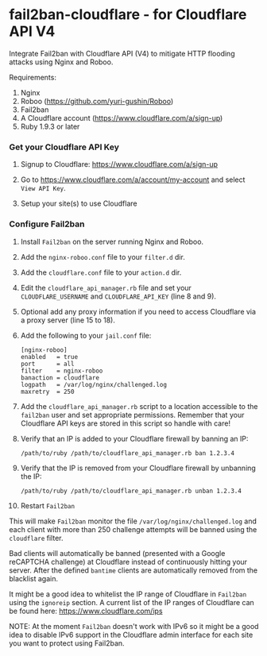 # fail2ban-cloudflare - for Cloudflare API V4

Integrate Fail2ban with Cloudflare API (V4) to mitigate HTTP flooding attacks using Nginx and Roboo.

Requirements:

1. Nginx
2. Roboo (https://github.com/yuri-gushin/Roboo)
3. Fail2ban
4. A Cloudflare account (https://www.cloudflare.com/a/sign-up)
5. Ruby 1.9.3 or later

### Get your Cloudflare API Key

1. Signup to Cloudflare: https://www.cloudflare.com/a/sign-up

2. Go to https://www.cloudflare.com/a/account/my-account and select `View API Key`.

3. Setup your site(s) to use Cloudflare

### Configure Fail2ban

1. Install `Fail2ban` on the server running Nginx and Roboo.

2. Add the `nginx-roboo.conf` file to your `filter.d` dir.

3. Add the `cloudflare.conf` file to your `action.d` dir.

4. Edit the `cloudflare_api_manager.rb` file and set your `CLOUDFLARE_USERNAME` and `CLOUDFLARE_API_KEY` (line 8 and 9).

5. Optional add any proxy information if you need to access Cloudflare via a proxy server (line 15 to 18).

5. Add the following to your `jail.conf` file:

    ```
    [nginx-roboo]
    enabled   = true
    port      = all
    filter    = nginx-roboo
    banaction = cloudflare
    logpath   = /var/log/nginx/challenged.log
    maxretry  = 250
    ```

6. Add the `cloudflare_api_manager.rb` script to a location accessible to the `fail2ban` user and set appropriate permissions. Remember that your Cloudflare API keys are stored in this script so handle with care!  

7. Verify that an IP is added to your Cloudflare firewall by banning an IP:

    ```
    /path/to/ruby /path/to/cloudflare_api_manager.rb ban 1.2.3.4
    ```

8. Verify that the IP is removed from your Cloudflare firewall by unbanning the IP:

    ```
    /path/to/ruby /path/to/cloudflare_api_manager.rb unban 1.2.3.4
    ```

9. Restart `Fail2ban`

This will make `Fail2ban` monitor the file `/var/log/nginx/challenged.log` and each client with more than 250 challenge attempts will be banned using the `cloudflare` filter.

Bad clients will automatically be banned (presented with a Google reCAPTCHA challenge) at Cloudflare instead of continuously hitting your server. After the defined `bantime` clients are automatically removed from the blacklist again.

It might be a good idea to whitelist the IP range of Cloudflare in `Fail2ban` using the `ignoreip` section. A current list of the IP ranges of Cloudflare can be found here: https://www.cloudflare.com/ips

NOTE: At the moment `Fail2ban` doesn't work with IPv6 so it might be a good idea to disable IPv6 support in the Cloudflare admin interface for each site you want to protect using Fail2ban.
